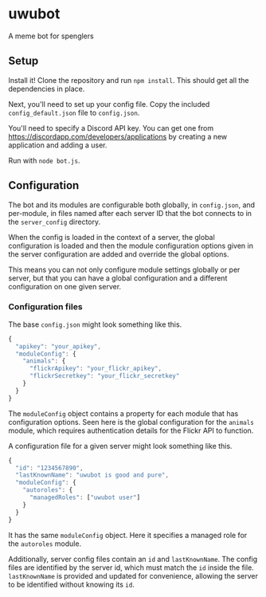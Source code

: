 # uwubot

A meme bot for spenglers

## Setup

Install it! Clone the repository and run `npm install`. This should get all the dependencies in place.

Next, you'll need to set up your config file. Copy the included `config_default.json` file to `config.json`.

You'll need to specify a Discord API key. You can get one from https://discordapp.com/developers/applications by creating a new application and adding a user.

Run with `node bot.js`.

## Configuration

The bot and its modules are configurable both globally, in `config.json`, and per-module, in files named after each server ID that the bot connects to in the `server_config` directory.

When the config is loaded in the context of a server, the global configuration is loaded and then the module configuration options given in the server configuration are added and override the global options.

This means you can not only configure module settings globally or per server, but that you can have a global configuration and a different configuration on one given server.

### Configuration files

The base `config.json` might look something like this.

```js
{
  "apikey": "your_apikey",
  "moduleConfig": {
    "animals": {
      "flickrApikey": "your_flickr_apikey",
      "flickrSecretkey": "your_flickr_secretkey"
    }
  }
}
```

The `moduleConfig` object contains a property for each module that has configuration options. Seen here is the global configuration for the `animals` module, which requires authentication details for the Flickr API to function.

A configuration file for a given server might look something like this.

```js
{
  "id": "1234567890",
  "lastKnownName": "uwubot is good and pure",
  "moduleConfig": {
    "autoroles": {
      "managedRoles": ["uwubot user"]
    }
  }
}
```

It has the same `moduleConfig` object. Here it specifies a managed role for the `autoroles` module.

Additionally, server config files contain an `id` and `lastKnownName`. The config files are identified by the server id, which must match the `id` inside the file. `lastKnownName` is provided and updated for convenience, allowing the server to be identified without knowing its `id`.